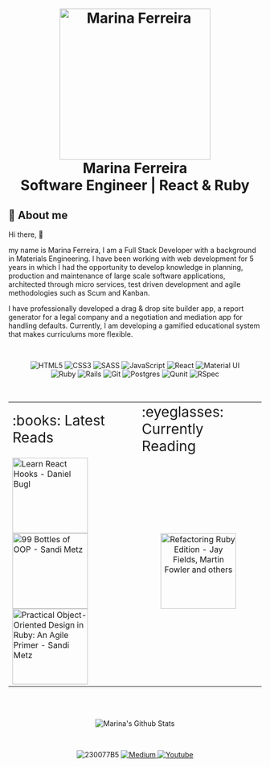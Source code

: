 <h1 align="center">
    <img alt="Marina Ferreira" src="https://user-images.githubusercontent.com/4058722/109439206-268e7a80-7a0c-11eb-9f93-365ca657fb82.png" height="300px" />
    <br>Marina Ferreira<br/>
    Software Engineer | React & Ruby
</h1>

## :bookmark: About me

Hi there, :wave:

my name is Marina Ferreira, I am a Full Stack Developer with a background in
Materials Engineering. I have been working with web development for 5 years in
which I had the opportunity to develop knowledge in planning, production and
maintenance of large scale software applications, architected through micro
services, test driven development and agile methodologies such as Scum and Kanban.

I have professionally developed a drag & drop site builder app, a report generator
for a legal company and a negotiation and mediation app for handling defaults.
Currently, I am developing a gamified educational system that makes curriculums
more flexible.

<br />

<p align="center">
  <img alt="HTML5" src="https://img.shields.io/badge/html5%20-%23E34F26.svg?&style=for-the-badge&logo=html5&logoColor=white"/>
  <img alt="CSS3" src="https://img.shields.io/badge/css3%20-%231572B6.svg?&style=for-the-badge&logo=css3&logoColor=white"/>
  <img alt="SASS" src="https://img.shields.io/badge/SASS%20-hotpink.svg?&style=for-the-badge&logo=SASS&logoColor=white"/>
  <img alt="JavaScript" src="https://img.shields.io/badge/javascript%20-%23323330.svg?&style=for-the-badge&logo=javascript&logoColor=%23F7DF1E"/>
  <img alt="React" src="https://img.shields.io/badge/react%20-%2320232a.svg?&style=for-the-badge&logo=react&logoColor=%2361DAFB"/>
  <img alt="Material UI" src="https://img.shields.io/badge/material%20ui%20-%230081CB.svg?&style=for-the-badge&logo=material-ui&logoColor=white"/>
  <br />
  <img alt="Ruby" src="https://img.shields.io/badge/ruby-%23CC342D.svg?&style=for-the-badge&logo=ruby&logoColor=white"/>
  <img alt="Rails" src="https://img.shields.io/badge/rails%20-%23CC0000.svg?&style=for-the-badge&logo=ruby-on-rails&logoColor=white"/>
  <img alt="Git" src="https://img.shields.io/badge/git%20-%23F05033.svg?&style=for-the-badge&logo=git&logoColor=white"/>
  <img alt="Postgres" src ="https://img.shields.io/badge/postgres-%23316192.svg?&style=for-the-badge&logo=postgresql&logoColor=white"/>
  <img alt="Qunit" src="https://img.shields.io/badge/-Qunit-%238A4182?&style=for-the-badge&logo=QUnit&logoColor=white"/>
  <img alt="RSpec" src="https://img.shields.io/badge/-Rspec-%142b1450?&style=for-the-badge&logo=QUnit&logoColor=white"/>
</p>

<br />

<div align="center">
  <table border="0" align="center" margin="0">
    <tr>
      <td><div style="font-size: 28px; margin-bottom: 0;">:books: Latest Reads</div></td>
      <td><div style="font-size: 28px; margin-bottom: 0;">:eyeglasses: Currently Reading</div></td>
    </tr>
    <tr>
      <td>
        <img alt="Learn React Hooks - Daniel Bugl" src="https://images-na.ssl-images-amazon.com/images/I/512zOgsWmdL._SX404_BO1,204,203,200_.jpg" height="150" style="margin-right: 5px"/>
        <img alt="99 Bottles of OOP - Sandi Metz" src="https://m.media-amazon.com/images/I/51lFbn3LPCL._SX260_.jpg" height="150" style="margin-right: 5px"/>
        <img alt="Practical Object-Oriented Design in Ruby: An Agile Primer - Sandi Metz" src="https://user-images.githubusercontent.com/4058722/109438404-9ef33c80-7a08-11eb-93b3-a2e827d170b8.jpg" height="150"/>
      </td>
      <td align="center">
        <img alt="Refactoring Ruby Edition - Jay Fields, Martin Fowler and others" src="https://images-na.ssl-images-amazon.com/images/I/41uHaBu1RpL._SX380_BO1,204,203,200_.jpg" height="150" style="margin-right: 5px"/>
      </td>
    </tr>
  </table>
</div>

<br />
<br />

<p align="center">
  <img src="https://github-readme-stats.vercel.app/api?username=marina-ferreira&include_all_commits=true&count_private=true&hide=contribs&theme=dark&show_icons=true" alt="Marina's Github Stats" />
  <!-- <img src="https://github-readme-stats.vercel.app/api/top-langs/?username=marina-ferreira&layout=compact&theme=dark" alt="Top Languages" /> -->
</p>

<br />

<p align="center">
  <a href="https://www.linkedin.com/in/marinaferreiradeveloper"></a>
    <img alt="230077B5" src="https://img.shields.io/badge/LinkedIn%20-%230077B5.svg?&style=for-the-badge&logo=LinkedIn&logoColor=white" target="_blank"/>
  </a>
  <a href="https://medium.com/@marina.ferreira.developer">
    <img alt="Medium" src="https://img.shields.io/badge/Medium%20-%23000000.svg?&style=for-the-badge&logo=Medium&logoColor=white" target="_blank"/>
  </a>
  <a href="https://www.youtube.com/channel/UCHFmShpjG-8N52O0JD2ut3A">
    <img alt="Youtube" src="https://img.shields.io/badge/Youtube%20-%23FF0000.svg?&style=for-the-badge&logo=YouTube&logoColor=white" target="_blank"/>
  </a>
</p>
